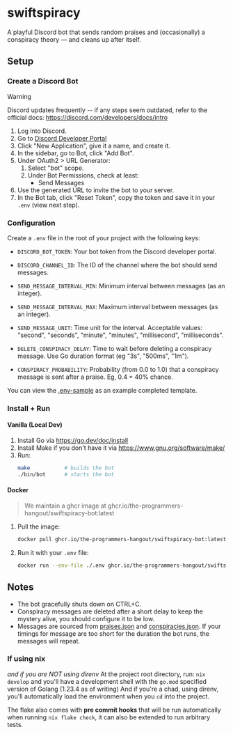 # swiftspiracy

A playful Discord bot that sends random praises and (occasionally) a conspiracy theory — and cleans up after itself.

## Setup

### Create a Discord Bot

> [!WARNING]
> Discord updates frequently -- if any steps seem outdated, refer to the official docs:
> https://discord.com/developers/docs/intro

1. Log into Discord.
2. Go to [Discord Developer Portal](https://discord.com/developers/applications)
3. Click "New Application", give it a name, and create it.
4. In the sidebar, go to Bot, click "Add Bot".
5. Under OAuth2 > URL Generator:
   1. Select "bot" scope.
   2. Under Bot Permissions, check at least:
      - Send Messages
6. Use the generated URL to invite the bot to your server.
7. In the Bot tab, click "Reset Token", copy the token and save it in your `.env` (view next step).

### Configuration

Create a `.env` file in the root of your project with the following keys:

- `DISCORD_BOT_TOKEN`: Your bot token from the Discord developer portal.
- `DISCORD_CHANNEL_ID`: The ID of the channel where the bot should send messages.

- `SEND_MESSAGE_INTERVAL_MIN`: Minimum interval between messages (as an integer).
- `SEND_MESSAGE_INTERVAL_MAX`: Maximum interval between messages (as an integer).
- `SEND_MESSAGE_UNIT`: Time unit for the interval. Acceptable values: "second", "seconds", "minute", "minutes",
  "millisecond", "milliseconds".

- `DELETE_CONSPIRACY_DELAY`: Time to wait before deleting a conspiracy message. Use Go duration format (eg "3s",
  "500ms", "1m").
- `CONSPIRACY_PROBABILITY`: Probability (from 0.0 to 1.0) that a conspiracy message is sent after a praise. Eg, 0.4 =
  40% chance.

You can view the [.env-sample](./.env-sample) as an example completed template.

### Install + Run

#### Vanilla (Local Dev)

1. Install Go via https://go.dev/doc/install
2. Install Make if you don't have it via https://www.gnu.org/software/make/
3. Run:
   ```bash
   make           # builds the bot
   ./bin/bot      # starts the bot
   ```

#### Docker

> We maintain a ghcr image at ghcr.io/the-programmers-hangout/swiftspiracy-bot:latest

1. Pull the image:
   ```bash
   docker pull ghcr.io/the-programmers-hangout/swiftspiracy-bot:latest
   ```
2. Run it with your `.env` file:
   ```bash
   docker run --env-file ./.env ghcr.io/the-programmers-hangout/swiftspiracy-bot:latest
   ```

## Notes

- The bot gracefully shuts down on CTRL+C.
- Conspiracy messages are deleted after a short delay to keep the mystery alive, you should configure it to be low.
- Messages are sourced from [praises.json](./cmd/bot/praises.json) and
  [conspiracies.json](./cmd/bot/conspiracies.json). If your timings for message are too short for the duration the bot
  runs, the messages will repeat.

### If using nix

*and if you are NOT using direnv*
At the project root directory, run:
`nix develop` and you'll have a development shell with the `go.mod` specified version of Golang (1.23.4 as of writing)
And if you're a chad, using direnv, you'll automatically load the environment when you `cd` into the project.

The flake also comes with **pre commit hooks** that will be run automatically when running `nix flake check`, it can also be extended to run arbitrary tests.
